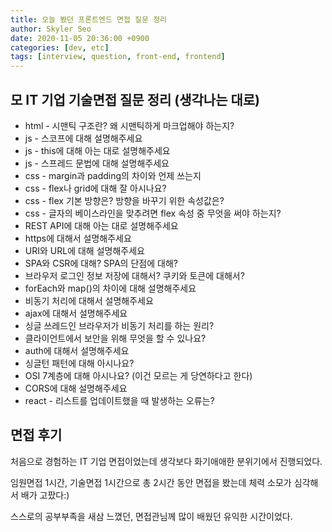 ```yaml
---
title: 오늘 봤던 프론트엔드 면접 질문 정리
author: Skyler Seo
date: 2020-11-05 20:36:00 +0900
categories: [dev, etc]
tags: [interview, question, front-end, frontend]
---
```


## 모 IT 기업 기술면접 질문 정리 (생각나는 대로)

- html - 시맨틱 구조란? 왜 시맨틱하게 마크업해야 하는지?
- js - 스코프에 대해 설명해주세요
- js - this에 대해 아는 대로 설명해주세요
- js - 스프레드 문법에 대해 설명해주세요
- css - margin과 padding의 차이와 언제 쓰는지
- css - flex나 grid에 대해 잘 아시나요?
- css - flex 기본 방향은? 방향을 바꾸기 위한 속성값은?
- css - 글자의 베이스라인을 맞추려면 flex 속성 중 무엇을 써야 하는지? 
- REST API에 대해 아는 대로 설명해주세요
- https에 대해서 설명해주세요
- URI와 URL에 대해 설명해주세요
- SPA와 CSR에 대해? SPA의 단점에 대해?
- 브라우저 로그인 정보 저장에 대해서? 쿠키와 토큰에 대해서? 
- forEach와 map()의 차이에 대해 설명해주세요
- 비동기 처리에 대해서 설명해주세요
- ajax에 대해서 설명해주세요
- 싱글 쓰레드인 브라우저가 비동기 처리를 하는 원리?
- 클라이언트에서 보안을 위해 무엇을 할 수 있나요?
- auth에 대해서 설명해주세요
- 싱글턴 패턴에 대해 아시나요?
- OSI 7계층에 대해 아시나요? (이건 모르는 게 당연하다고 한다)
- CORS에 대해 설명해주세요
- react - 리스트를 업데이트했을 때 발생하는 오류는?

## 면접 후기
처음으로 경험하는 IT 기업 면접이었는데 생각보다 화기애애한 분위기에서 진행되었다. 


임원면접 1시간, 기술면접 1시간으로 총 2시간 동안 면접을 봤는데 체력 소모가 심각해서 배가 고팠다:)


스스로의 공부부족을 새삼 느꼈던, 면접관님께 많이 배웠던 유익한 시간이었다.